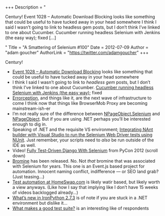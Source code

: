 +++
Description = "<p>Century! Event 1028 – Automatic Download Blocking looks like something that could be useful to have tucked away in your head somewhere I think I said I wasn’t going to link to headless gem posts, but I don’t think I’ve linked to one about Cucumber. Cucumber running headless Selenium with Jenkins (the easy way); fixed […]</p>"
Title = "A Smattering of Selenium #100"
Date = 2012-07-09
Author = "adam goucher"
AuthorLink = "https://twitter.com/adamgoucher"
+++

<p>Century!</p>
<ul>
<li><a href="http://msdn.microsoft.com/en-us/library/dd565669(v=vs.85).aspx">Event 1028 &#8211; Automatic Download Blocking</a> looks like something that could be useful to have tucked away in your head somewhere</li>
<li>I think I said I wasn&#8217;t going to link to <i>headless gem</i> posts, but I don&#8217;t think I&#8217;ve linked to one about Cucumber.  <a href="http://sermoa.wordpress.com/2011/07/02/cucumber-running-headless-selenium-with-jenkins-the-easy-way/">Cucumber running headless Selenium with Jenkins (the easy way)</a>; fixed</li>
<li><a href="http://errorception.com/">Errorception</a>, and things like it, are the next wave of infrastructure to come I think now that things like BrowserMob Proxy are becoming mainstream-ish-er</li>
<li>I&#8217;m not really sure of the difference between <a href="https://github.com/benaston/NPageObject.Selenium">NPageObject.Selenium</a> and <a href="https://github.com/benaston/NPageObject">NPageObject<a />. But if you are using .NET perhaps you&#8217;ll be interested enough to dig in.</li>
<li>Speaking of .NET and the requisite VS environment; <a href="http://anoopjshetty.wordpress.com/2012/06/29/integrating-nant-builder-with-visual-studio-to-run-the-selenium-web-driver-tests-using-nunit">Integrating NAnt builder with Visual Studio to run the Selenium Web Driver tests using NUnit</a>. Just remember, your scripts need to <i>also</i> be run outside of the IDE as well.</li>
<li>Video! <a href="http://lanyrd.com/2012/europython/swpfw/">Fully Test-Driven Django With Selenium</a> from PyCon 2012 (scroll down)</li>
<li><a href="http://cheggeng.github.com/Bromine/">Bromine</a> has been released. No. Not <i>that</i> bromine that was associated with Selenium for years. This one is an Event.js based project for automation. Innocent naming conflict, indifference &#8212; or SEO land grab? (Just teasing&#8230;)</li>
<li><a href="http://filipin.eu/test-automation-at-homeswap-com/">Test automation at HomeSwap.com</a> is likely watir based, but likely worth a view anyways. (Like how I say that implying like I don&#8217;t have 15 weeks of videos backlogged already&#8230;)</li>
<li><a href="http://blog.ironpython.net/2012/07/whats-new-in-ironpython-273.html">What’s new in IronPython 2.7.3</a> is of note if you are stuck in a .NET environment but dislike it&#8230;</li>
<li><a href="http://arlobelshee.com/what-makes-a-good-test-suite">What makes a good test suite?</a> is an interesting like of respondents</li>
</ul>

